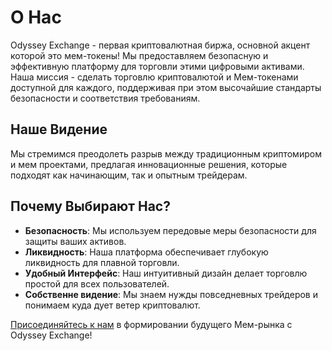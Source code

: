# О Нас

Odyssey Exchange - первая криптовалютная биржа, основной акцент которой это мем-токены! Мы предоставляем безопасную и эффективную платформу для торговли этими цифровыми активами. Наша миссия - сделать торговлю криптовалютой и Мем-токенами доступной для каждого, поддерживая при этом высочайшие стандарты безопасности и соответствия требованиям.

## Наше Видение

Мы стремимся преодолеть разрыв между традиционным криптомиром и мем проектами, предлагая инновационные решения, которые подходят как начинающим, так и опытным трейдерам.

## Почему Выбирают Нас?

- **Безопасность**: Мы используем передовые меры безопасности для защиты ваших активов.
- **Ликвидность**: Наша платформа обеспечивает глубокую ликвидность для плавной торговли.
- **Удобный Интерфейс**: Наш интуитивный дизайн делает торговлю простой для всех пользователей.
- **Собственне видение**: Мы знаем нужды повседневных трейдеров и понимаем куда дует ветер криптовалют.

[Присоединяйтесь к нам](/contact) в формировании будущего Мем-рынка с Odyssey Exchange!